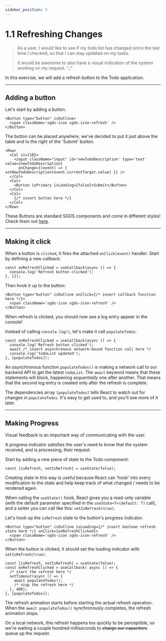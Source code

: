 ```yaml
---
sidebar_position: 3
---
```


# 1.1 Refreshing Changes

> As a user, I would like to see if my todo list has changed since the last time I checked, so that I can stay updated on my tasks.
> 
> It would be awesome to also have a visual indication of the system working on my request. ^_^

In this exercise, we will add a refresh button to the Todo application.

---

## Adding a button

Let's start by adding a button.
```tsx
<Button type="button" isOutline>
  <span className='sgds-icon sgds-icon-refresh' />
</Button>
```

The button can be placed anywhere, we've decided to put it just above the table and to the right of the 'Submit' button.
```tsx
<Row>
  <Col is={10}>
    <input className="input" id='newTodoDescription' type='text' value={newTodoDescription}
      onChange={(event) => { setNewTodoDescription(event.currentTarget.value) }} />
  </Col>
  <Col>
    <Button isPrimary isLoading={false}>Submit</Button>
  </Col>
  <Col>
    {/* insert button here */}
  </Col>
</Row>
```

These Buttons are standard SGDS components and come in different styles! Check them out [here](https://govtechsg.github.io/sgds-govtech-react/?path=/story/components--buttons).

---

## Making it click

When a button is `clicked`, it fires the attached `onClick(event)` handler.
Start by defining a new callback:

```tsx
const onRefreshClicked = useCallback(async () => {
  console.log('Refresh button clicked');
}, []);
```

Then hook it up to the button:
```tsx
<Button type="button" isOutline onClick={/* insert callback function here */}>
  <span className='sgds-icon sgds-icon-refresh' />
</Button>
```

When refresh is clicked, you should now see a log entry appear in the console!

Instead of calling `console.log()`, let's make it call `populateTodos`:
```tsx
const onRefreshClicked = useCallback(async () => {
  console.log('Refresh button clicked');
  await /* insert asynchronous network-bound function call here */
  console.log('todoList updated');
}, [populateTodos]);
```

An *asynchronous* function `populateTodos()` is making a network call to our backend API to get the latest `todoList`. The `await` keyword means that these statements will block, happening *sequentially* one after another. That means that the second log entry is created only after the refresh is complete.

The dependencies array `[populateTodos]` tells React to watch out for changes in `populateTodos`. It's easy to get used to, and you'll see more of it later.

---

## Making Progress

Visual feedback is an important way of communicating with the user.

A progress indicator satisfies the user's need to know that the system received, and is processing, their request.

Start by adding a new piece of state to the Todo component:
```tsx
const [isRefresh, setIsRefresh] = useState(false);
```

Creating state in this way is useful because React can 'hook' into every modification to the state and help keep track of what changed / needs to be rendered again.

When calling the `useState()` hook, React gives you a read-only variable (with the default parameter specified in the `useState<T>(default: T)` call), and a setter you can call like this: `setIsRefresh(true)`.

Let's hook up the `isRefresh` state to the button's progress indicator.
```tsx
<Button type="button" isOutline isLoading={/* insert boolean refresh state here */} onClick={onRefreshClicked}>
  <span className='sgds-icon sgds-icon-refresh' />
</Button>
```

When the button is clicked, it should set the loading indicator with `setIsRefresh(true)`.
```tsx
const [isRefresh, setIsRefresh] = useState(false);
const onRefreshClicked = useCallback( async () => {
  /* start the refresh here */
  setTimeout(async () => {
    await populateTodos();
    /* stop the refresh here */
  }, 400);
}, [populateTodos]);
```

The refresh animation starts before starting the actual refresh operation. When the `await populateTodos()` synchronously completes, the refresh animation stops.

On a local network, this refresh happens too quickly to be perceptible, so we're waiting a couple hundred milliseconds to ~~charge our capacitors~~ queue up the request.